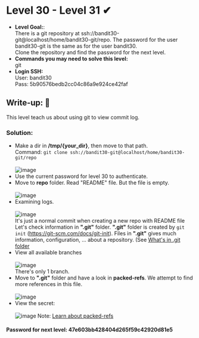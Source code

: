 # Level 30 - Level 31 ✔
- **Level Goal:**:<br>
There is a git repository at ssh://bandit30-git@localhost/home/bandit30-git/repo. The password for the user bandit30-git is the same as for the user bandit30.<br> 
Clone the repository and find the password for the next level.<br>
- **Commands you may need to solve this level:**<br>
git<br>
- **Login SSH:**<br>
User: bandit30<br>
Pass: 5b90576bedb2cc04c86a9e924ce42faf<br>
## Write-up: 📝<br>
This level teach us about using git to view commit log.

### Solution:<br>
- Make a dir in **/tmp/{your_dir}**, then move to that path.<br>
Command: `git clone ssh://bandit30-git@localhost/home/bandit30-git/repo`<br><br>
![image](https://user-images.githubusercontent.com/48288606/144731989-7f73105f-db01-4b3f-b5ee-f76e75e18a49.png)
- Use the current password for level 30 to authenticate.
- Move to **repo** folder. Read "README" file. But the file is empty.<br><br>
![image](https://user-images.githubusercontent.com/48288606/144732000-b0378b96-5a56-4fc4-ba6d-2ca918a8f544.png)
- Examining logs. <br><br>
![image](https://user-images.githubusercontent.com/48288606/144732050-938a018c-c597-4cf1-926f-538ddc756cef.png)<br>
It's just a normal commit when creating a new repo with README file<br>
Let's check information in **".git"** folder. **".git"** folder is created by `git init` (https://git-scm.com/docs/git-init). 
Files in **".git"** gives much information, configuration, ... about a repository. (See [What's in .git folder](https://stackoverflow.com/questions/29217859/what-is-the-git-folder)
- View all available branches <br><br>
![image](https://user-images.githubusercontent.com/48288606/144732782-984632d1-4987-4bf9-80f8-b2218584a04d.png)<br>
There's only 1 branch.<br>
- Move to **".git"** folder and have a look in **packed-refs**. We attempt to find more references in this file. <br><br>
![image](https://user-images.githubusercontent.com/48288606/144732438-d4b79914-f2ec-466f-98f5-7bf84ef9f85d.png)
- View the secret: <br><br>
![image](https://user-images.githubusercontent.com/48288606/144732453-b6cbd66b-a0b2-41f3-85d3-6dc5079bc636.png)
Note: [Learn about packed-refs](https://git-scm.com/docs/git-pack-refs) 

#### Password for next level: 47e603bb428404d265f59c42920d81e5 



